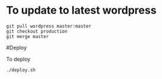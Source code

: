 # To update to latest wordpress

	git pull wordpress master:master
	git checkout production
	git merge master

#Deploy

To deploy

	./deploy.sh
